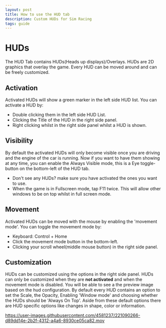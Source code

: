```yaml
---
layout: post
title: How to use the HUD tab
description: Custom HUDs for Sim Racing
tags: guide
---
```


# HUDs
The HUD Tab contains HUDs(Heads up displays)/Overlays. HUDs are 2D graphics that overlay the game. Every HUD can be moved around and can be freely customized.

## Activation
Activated HUDs will show a green marker in the left side HUD list.
You can activate a HUD by:
- Double clicking them in the left side HUD List.
- Clicking the Title of the HUD in the right side panel.
- Right clicking whilst in the right side panel whilst a HUD is shown.

## Visibility
By default the activated HUDs will only become visible once you are driving and the engine of the car is running.
Now if you want to have them showing at any time, you can enable the Always Visible mode, this is a Eye toggle-button on the bottom-left of the HUD tab.
- Don't see any HUDs? make sure you have activated the ones you want to use. 
- When the game is in Fullscreen mode, tap F11 twice. This will allow other windows to be on top whilst in full screen mode.

## Movement
Activated HUDs can be moved with the mouse by enabling the \'movement mode\'.
You can toggle the movement mode by:
- Keyboard: Control + Home
- Click the movement mode button in the bottom-left.
- Clicking your scroll wheel(middle mouse button) in the right side panel.

## Customization
HUDs can be customized using the options in the right side panel. HUDs can only be customized when they are **not activated** and when the movement mode is disabled. You will be able to see a the preview image based on the hud configuration.
By default every HUD contains an option to set the Scale, the Opacity, Enabling \'Window mode\' and choosing whether the HUDs should be \'Always On Top\'.
Aside from these default options there are HUD specific options like changes in shape, color or information.

https://user-images.githubusercontent.com/4581237/221090266-d89dd14e-2b2f-4312-a4a6-8930ce05ca82.mov

